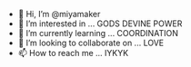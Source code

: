 - 👋 Hi, I’m @miyamaker 
- 👀 I’m interested in ... GODS DEVINE POWER
- 🌱 I’m currently learning ... COORDINATION
- 💞 I’m looking to collaborate on ... LOVE
- 📫 How to reach me ... IYKYK

<!---
miyamaker/miyamaker is a ✨ special ✨ repository because its `README.md` (this file) appears on your GitHub profile.
You can click the Preview link to take a look at your changes.
--->
